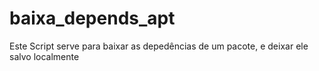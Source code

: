 # baixa_depends_apt

Este Script serve para baixar as depedências de um pacote, e deixar ele salvo localmente
